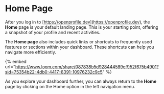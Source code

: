 # Home Page

After you log in to [https://openprofile.dev](https://openprofile.dev), the **Home** page is your default landing page. This is your starting point, offering a snapshot of your profile and recent activities.

The **Home page** also includes quick links or shortcuts to frequently used features or sections within your dashboard. These shortcuts can help you navigate more efficiently.

{% embed url="https://www.loom.com/share/087838b5d928444589cf952f675b4901?sid=75354b22-4db0-4417-8391-10976232c9c5" %}

As you explore your dashboard further, you can always return to the **Home** page by clicking on the Home option in the left navigation menu.
